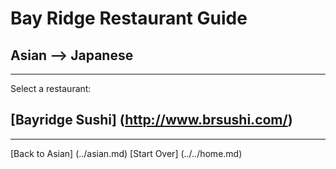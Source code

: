 # Bay Ridge Restaurant Guide
## Asian --> Japanese
---
Select a restaurant:
## [Bayridge Sushi] (http://www.brsushi.com/)
---
[Back to Asian] (../asian.md)
[Start Over] (../../home.md)
